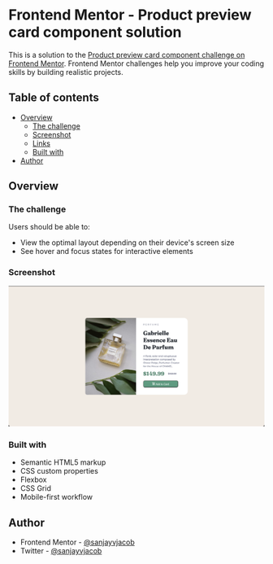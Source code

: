 # Frontend Mentor - Product preview card component solution

This is a solution to the [Product preview card component challenge on Frontend Mentor](https://www.frontendmentor.io/challenges/product-preview-card-component-GO7UmttRfa). Frontend Mentor challenges help you improve your coding skills by building realistic projects. 

## Table of contents

- [Overview](#overview)
  - [The challenge](#the-challenge)
  - [Screenshot](#screenshot)
  - [Links](#links)
  - [Built with](#built-with)
- [Author](#author)

## Overview

### The challenge

Users should be able to:

- View the optimal layout depending on their device's screen size
- See hover and focus states for interactive elements

### Screenshot

![](./Screenshot.png)

### Built with

- Semantic HTML5 markup
- CSS custom properties
- Flexbox
- CSS Grid
- Mobile-first workflow

## Author

- Frontend Mentor - [@sanjayvjacob](https://www.frontendmentor.io/profile/sanjayvjacob)
- Twitter - [@sanjayvjacob](https://www.twitter.com/sanjayvjacob)
